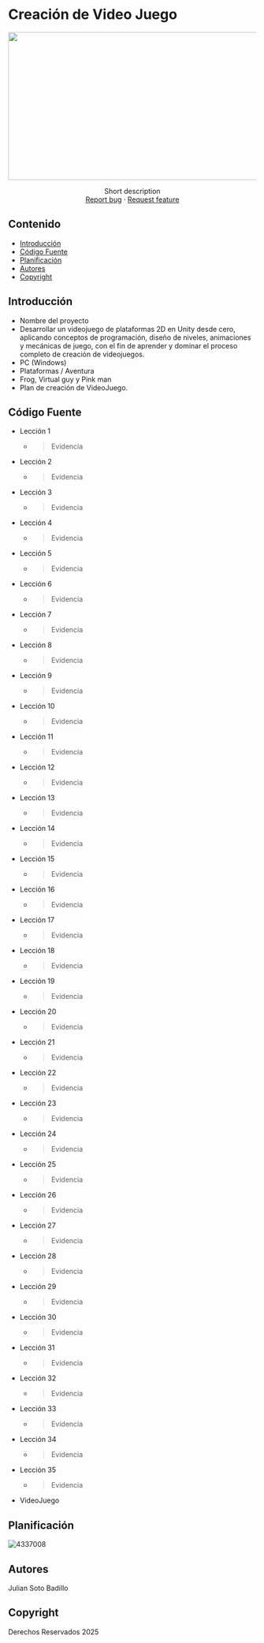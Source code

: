 # Creación de Video Juego
<p align="center">
    <img src="![image](https://github.com/user-attachments/assets/e7f6da28-cc61-4331-a48d-98e3d8499716)" alt="Logo" width=1200 height=300>

  <p align="center">
    Short description
    <br>
    <a href="https://reponame/issues/new?template=bug.md">Report bug</a>
    ·
    <a href="https://reponame/issues/new?template=feature.md&labels=feature">Request feature</a>
  </p>
</p>


## Contenido

- [Introducción](#introducción)
- [Código Fuente](#código-fuente)
- [Planificación](#planificación)
- [Autores](#autores)
- [Copyright](#copyright)


## Introducción

- Nombre del proyecto
- Desarrollar un videojuego de plataformas 2D en Unity desde cero, aplicando conceptos de programación, diseño de niveles, animaciones y mecánicas de juego, con el fin de aprender y dominar el      proceso completo de creación de videojuegos.
- PC (Windows)
- Plataformas / Aventura
- Frog, Virtual guy y Pink man
- Plan de creación de VideoJuego.

## Código Fuente

* Lección 1
  * > Evidencia
* Lección 2
  * > Evidencia
* Lección 3
  * > Evidencia
* Lección 4
  * > Evidencia
* Lección 5
  * > Evidencia
* Lección 6
  * > Evidencia
* Lección 7
  * > Evidencia
* Lección 8
  * > Evidencia
* Lección 9
  * > Evidencia
* Lección 10
  * > Evidencia
* Lección 11
  * > Evidencia
* Lección 12
  * > Evidencia
* Lección 13
  * > Evidencia
* Lección 14
  * > Evidencia
* Lección 15
  * > Evidencia
* Lección 16
  * > Evidencia
* Lección 17
  * > Evidencia
* Lección 18
  * > Evidencia
* Lección 19
  * > Evidencia
* Lección 20
  * > Evidencia
* Lección 21
  * > Evidencia
* Lección 22
  * > Evidencia
* Lección 23
  * > Evidencia
* Lección 24
  * > Evidencia
* Lección 25
  * > Evidencia
* Lección 26
  * > Evidencia
* Lección 27
  * > Evidencia
* Lección 28
  * > Evidencia
* Lección 29
  * > Evidencia
* Lección 30
  * > Evidencia
* Lección 31
  * > Evidencia
* Lección 32
  * > Evidencia
* Lección 33
  * > Evidencia
* Lección 34
  * > Evidencia
* Lección 35
  * > Evidencia
* VideoJuego

## Planificación

![4337008](https://user-images.githubusercontent.com/8560750/195951617-083a7e4d-323d-47b5-8e5e-529ded31bc06.jpg)

## Autores
Julian Soto Badillo

## Copyright
Derechos Reservados 2025
